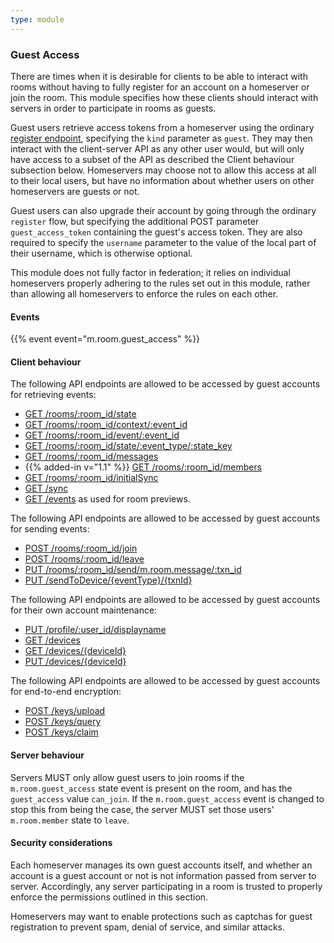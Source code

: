 ```yaml
---
type: module
---
```


### Guest Access

There are times when it is desirable for clients to be able to interact
with rooms without having to fully register for an account on a
homeserver or join the room. This module specifies how these clients
should interact with servers in order to participate in rooms as guests.

Guest users retrieve access tokens from a homeserver using the ordinary
[register
endpoint](#post_matrixclientv3register),
specifying the `kind` parameter as `guest`. They may then interact with
the client-server API as any other user would, but will only have access
to a subset of the API as described the Client behaviour subsection
below. Homeservers may choose not to allow this access at all to their
local users, but have no information about whether users on other
homeservers are guests or not.

Guest users can also upgrade their account by going through the ordinary
`register` flow, but specifying the additional POST parameter
`guest_access_token` containing the guest's access token. They are also
required to specify the `username` parameter to the value of the local
part of their username, which is otherwise optional.

This module does not fully factor in federation; it relies on individual
homeservers properly adhering to the rules set out in this module,
rather than allowing all homeservers to enforce the rules on each other.

#### Events

{{% event event="m.room.guest_access" %}}

#### Client behaviour

The following API endpoints are allowed to be accessed by guest accounts
for retrieving events:

-   [GET /rooms/:room\_id/state](#get_matrixclientv3roomsroomidstate)
-   [GET /rooms/:room\_id/context/:event\_id](#get_matrixclientv3roomsroomidcontexteventid)
-   [GET /rooms/:room\_id/event/:event\_id](#get_matrixclientv3roomsroomideventeventid)
-   [GET /rooms/:room\_id/state/:event\_type/:state\_key](#get_matrixclientv3roomsroomidstateeventtypestatekey)
-   [GET /rooms/:room\_id/messages](#get_matrixclientv3roomsroomidmessages)
-   {{% added-in v="1.1" %}} [GET /rooms/:room\_id/members](#get_matrixclientv3roomsroomidmembers)
-   [GET /rooms/:room\_id/initialSync](#get_matrixclientv3roomsroomidinitialsync)
-   [GET /sync](#get_matrixclientv3sync)
-   [GET /events](#get_matrixclientv3events) as used for room previews.

The following API endpoints are allowed to be accessed by guest accounts
for sending events:

-   [POST /rooms/:room\_id/join](#post_matrixclientv3roomsroomidjoin)
-   [POST /rooms/:room\_id/leave](#post_matrixclientv3roomsroomidleave)
-   [PUT /rooms/:room\_id/send/m.room.message/:txn\_id](#put_matrixclientv3roomsroomidsendeventtypetxnid)
-   [PUT /sendToDevice/{eventType}/{txnId}](#put_matrixclientv3sendtodeviceeventtypetxnid)

The following API endpoints are allowed to be accessed by guest accounts
for their own account maintenance:

-   [PUT /profile/:user\_id/displayname](#put_matrixclientv3profileuseriddisplayname)
-   [GET /devices](#get_matrixclientv3devices)
-   [GET /devices/{deviceId}](#get_matrixclientv3devicesdeviceid)
-   [PUT /devices/{deviceId}](#put_matrixclientv3devicesdeviceid)

The following API endpoints are allowed to be accessed by guest accounts
for end-to-end encryption:

-   [POST /keys/upload](#post_matrixclientv3keysupload)
-   [POST /keys/query](#post_matrixclientv3keysquery)
-   [POST /keys/claim](#post_matrixclientv3keysclaim)

#### Server behaviour

Servers MUST only allow guest users to join rooms if the
`m.room.guest_access` state event is present on the room, and has the
`guest_access` value `can_join`. If the `m.room.guest_access` event is
changed to stop this from being the case, the server MUST set those
users' `m.room.member` state to `leave`.

#### Security considerations

Each homeserver manages its own guest accounts itself, and whether an
account is a guest account or not is not information passed from server
to server. Accordingly, any server participating in a room is trusted to
properly enforce the permissions outlined in this section.

Homeservers may want to enable protections such as captchas for guest
registration to prevent spam, denial of service, and similar attacks.
